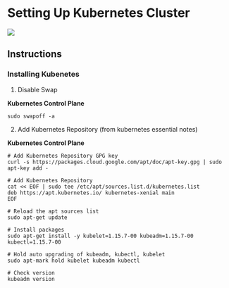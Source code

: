 # Setting Up Kubernetes Cluster

<img src="https://user-images.githubusercontent.com/6856382/222053379-340efb3f-99be-4ca9-abb1-1f284fe1a645.png">

## Instructions

### Installing Kubenetes

1. Disable Swap

**Kubernetes Control Plane**
```
sudo swapoff -a
```

2. Add Kubernetes Repository (from kubernetes essential notes)

**Kubernetes Control Plane**
```
# Add Kubernetes Repository GPG key
curl -s https://packages.cloud.google.com/apt/doc/apt-key.gpg | sudo apt-key add -

# Add Kubernetes Repository
cat << EOF | sudo tee /etc/apt/sources.list.d/kubernetes.list
deb https://apt.kubernetes.io/ kubernetes-xenial main
EOF

# Reload the apt sources list
sudo apt-get update

# Install packages
sudo apt-get install -y kubelet=1.15.7-00 kubeadm=1.15.7-00 kubectl=1.15.7-00

# Hold auto upgrading of kubeadm, kubectl, kubelet
sudo apt-mark hold kubelet kubeadm kubectl

# Check version
kubeadm version
```

#
